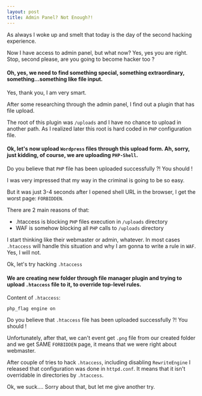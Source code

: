```yaml
---
layout: post
title: Admin Panel? Not Enough?!
---
```


As always I woke up and smelt that today is the day of the second hacking experience.

Now I have access to admin panel, but what now? 
Yes, yes you are right. Stop, second please, are you going to become hacker too ?

#### Oh, yes, we need to find something special, something extraordinary, something...something like file input.

Yes, thank you, I am very smart. 

After some researching through the admin panel, I find out a plugin that has file upload. 

The root of this plugin was `/uploads` and I have no chance to upload in another path. As I realized later this root is hard coded in `PHP`
configuration file.

#### Ok, let's now upload `Wordpress` files through this upload form. Ah, sorry, just kidding, of course, we are uploading `PHP-Shell`.

Do you believe that `PHP` file has been uploaded successfully ?!
You should !

I was very impressed that my way in the criminal is going to be so easy. 

But it was just 3-4 seconds after I opened shell URL in the browser, I get the worst page: `FORBIDDEN`.

There are 2 main reasons of that:
* .htaccess is blocking `PHP` files execution in `/uploads` directory
* WAF is somehow blocking all `PHP` calls to `/uploads` directory

I start thinking like their webmaster or admin, whatever. In most cases `.htaccess` will handle this situation and why I am gonna to write a rule in `WAF`. Yes, I will not.

Ok, let's try hacking `.htaccess`

#### We are creating new folder through file manager plugin and trying to upload `.htaccess` file to it, to override top-level rules.

Content of `.htaccess`:

`php_flag engine on`

Do you believe that `.htaccess` file has been uploaded successfully ?!
You should !

Unfortunately, after that, we can't event get `.png` file from our created folder and we get SAME `FORBIDDEN` page, it means that we were right about webmaster.

After couple of tries to hack `.htaccess`, including disabling `RewriteEngine` I released that configuration was done in `httpd.conf`. It means that it isn't overridable in directories by `.htaccess`.

Ok, we suck.... Sorry about that, but let me give another try.

